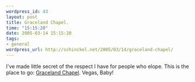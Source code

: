 ```yaml
--- 
wordpress_id: 43
layout: post
title: Graceland Chapel.
time: "15:15:20"
date: 2005-03-14 15:15:20
tags: 
- general
wordpress_url: http://schinckel.net/2005/03/14/graceland-chapel/
---
```

I've made little secret of the respect I have for people who elope. This is the place to go: [Graceland Chapel][1]. Vegas, Baby! 

   [1]: http://www.gracelandchapel.com/

